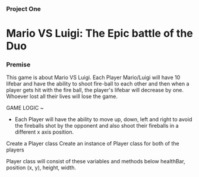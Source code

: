 ### Project One

# Mario VS Luigi: The Epic battle of the Duo

### Premise

This game is about Mario VS Luigi. Each Player Mario/Luigi will have 10 lifebar and have the ability to shoot fire-ball to each other and then when a player gets hit with the fire ball, the player's lifebar will decrease by one. Whoever lost all their lives will lose the game.

GAME LOGIC ~

- Each Player will have the ability to move up, down, left and right to avoid the fireballs shot by the opponent and also shoot their fireballs in a different x axis position.

Create a Player class
Create an instance of Player class for both of the players

Player class will consist of these variables and methods below
healthBar, position (x, y), height, width.
